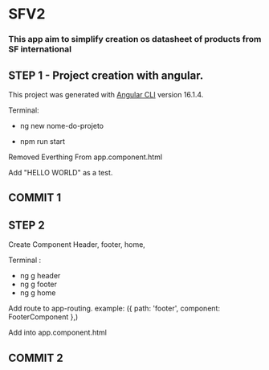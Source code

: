 # SFV2

### This app aim to simplify creation os datasheet of products from SF international

## STEP 1 - Project creation with angular.

This project was generated with [Angular CLI](https://github.com/angular/angular-cli) version 16.1.4.

Terminal:

- ng new nome-do-projeto

- npm run start

Removed Everthing From app.component.html

Add "HELLO WORLD" as a test.

## COMMIT 1 

## STEP 2

Create Component
Header, footer, home,

Terminal :
- ng g header
- ng g footer
- ng g home

Add route to app-routing.
example: ({ path: 'footer', component: FooterComponent },)

Add into app.component.html
<app-header></app-header>
<router-outlet></router-outlet>
<app-footer></app-footer>

## COMMIT 2

